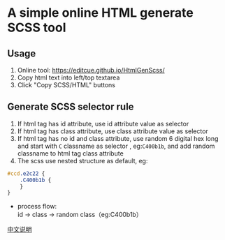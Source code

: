 # A simple online HTML generate SCSS tool

## Usage
1. Online tool:
https://editcue.github.io/HtmlGenScss/
2. Copy html text into left/top textarea
3. Click "Copy SCSS/HTML" buttons

## Generate SCSS selector rule
1. If html tag has id attribute, use id attribute value as selector 
2. If html tag has class attribute, use class attribute value as selector
3. If html tag has no id and class attribute, use random 6 digital hex long and start with `C` classname as selector , eg:`C400b1b`, and add random classname to html tag class attribute
4. The scss use nested structure as default, eg:
```scss
#ccd.e2c22 {
    .C400b1b {
    }
}
```

- process flow:<br>
  id -> class -> random class（eg:C400b1b）

[中文说明](README.zh.md)